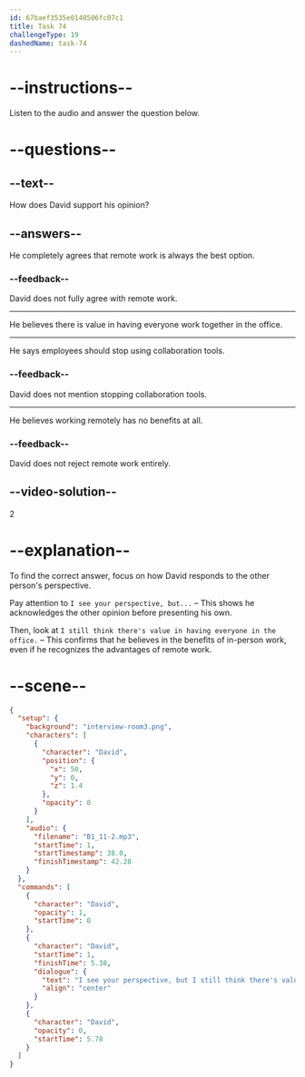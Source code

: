 ```yaml
---
id: 67baef3535e0140506fc07c1
title: Task 74
challengeType: 19
dashedName: task-74
---
```


<!-- (Audio) David: I see your perspective, but I still think there's value in having everyone in the office. -->

# --instructions--

Listen to the audio and answer the question below.

# --questions--

## --text--

How does David support his opinion?

## --answers--

He completely agrees that remote work is always the best option.

### --feedback--

David does not fully agree with remote work.

---

He believes there is value in having everyone work together in the office.

---

He says employees should stop using collaboration tools.

### --feedback--

David does not mention stopping collaboration tools.

---

He believes working remotely has no benefits at all.

### --feedback--

David does not reject remote work entirely.

## --video-solution--

2

# --explanation--  

To find the correct answer, focus on how David responds to the other person's perspective.  

Pay attention to `I see your perspective, but...` – This shows he acknowledges the other opinion before presenting his own.  

Then, look at `I still think there's value in having everyone in the office.` – This confirms that he believes in the benefits of in-person work, even if he recognizes the advantages of remote work.

# --scene--

```json
{
  "setup": {
    "background": "interview-room3.png",
    "characters": [
      {
        "character": "David",
        "position": {
          "x": 50,
          "y": 0,
          "z": 1.4
        },
        "opacity": 0
      }
    ],
    "audio": {
      "filename": "B1_11-2.mp3",
      "startTime": 1,
      "startTimestamp": 38.0,
      "finishTimestamp": 42.28
    }
  },
  "commands": [
    {
      "character": "David",
      "opacity": 1,
      "startTime": 0
    },
    {
      "character": "David",
      "startTime": 1,
      "finishTime": 5.38,
      "dialogue": {
        "text": "I see your perspective, but I still think there's value in having everyone in the office.",
        "align": "center"
      }
    },
    {
      "character": "David",
      "opacity": 0,
      "startTime": 5.78
    }
  ]
}
```
